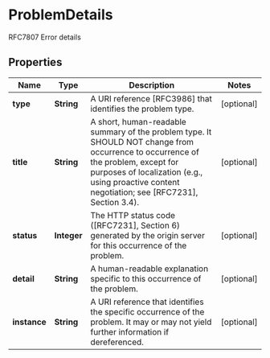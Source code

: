

# ProblemDetails

RFC7807 Error details
## Properties

Name | Type | Description | Notes
------------ | ------------- | ------------- | -------------
**type** | **String** | A URI reference [RFC3986] that identifies the problem type. |  [optional]
**title** | **String** | A short, human-readable summary of the problem type. It SHOULD NOT change from occurrence to occurrence of the problem, except for purposes of localization (e.g., using proactive content negotiation; see [RFC7231], Section 3.4). |  [optional]
**status** | **Integer** | The HTTP status code ([RFC7231], Section 6) generated by the origin server for this occurrence of the problem. |  [optional]
**detail** | **String** | A human-readable explanation specific to this occurrence of the problem. |  [optional]
**instance** | **String** | A URI reference that identifies the specific occurrence of the problem.  It may or may not yield further information if dereferenced. |  [optional]



